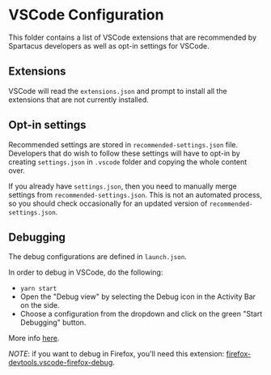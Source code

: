 # VSCode Configuration

This folder contains a list of VSCode extensions that are recommended by Spartacus developers as well as opt-in settings for VSCode.

## Extensions

VSCode will read the `extensions.json` and prompt to install all the extensions that are not currently installed.

## Opt-in settings

Recommended settings are stored in `recommended-settings.json` file. Developers that do wish to follow these settings will have to opt-in by creating `settings.json` in `.vscode` folder and copying the whole content over.

If you already have `settings.json`, then you need to manually merge settings from `recommended-settings.json`. This is not an automated process, so you should check occasionally for an updated version of `recommended-settings.json`.

## Debugging

The debug configurations are defined in `launch.json`.

In order to debug in VSCode, do the following:

- `yarn start`
- Open the "Debug view" by selecting the Debug icon in the Activity Bar on the side.
- Choose a configuration from the dropdown and click on the green "Start Debugging" button.

More info [here](https://code.visualstudio.com/Docs/editor/debugging).

_NOTE_: if you want to debug in Firefox, you'll need this extension: [firefox-devtools.vscode-firefox-debug](https://marketplace.visualstudio.com/items?itemName=firefox-devtools.vscode-firefox-debug).
